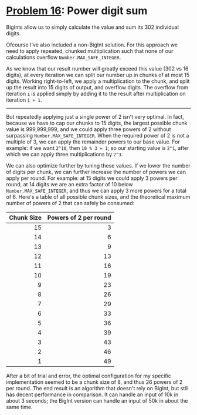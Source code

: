 # [Problem 16](https://projecteuler.net/problem=16): Power digit sum

BigInts allow us to simply calculate the value and sum its 302 individual digits.

Ofcourse I've also included a non-BigInt solution.
For this approach we need to apply repeated, chunked multiplication such that none of our calculations overflow `Number.MAX_SAFE_INTEGER`.

As we know that our result number will greatly exceed this value (302 vs 16 digits), at every iteration we can split our number up in chunks of at most 15 digits.
Working right-to-left, we apply a multiplication to the chunk, and split up the result into 15 digits of output, and overflow digits.
The overflow from iteration `i` is applied simply by adding it to the result after multiplication on iteration `i + 1`.

---

But repeatedly applying just a single power of 2 isn't very optimal.
In fact, because we have to cap our chunks to 15 digits, the largest possible chunk value is 999,999,999, and we could apply three powers of 2 without surpassing `Number.MAX_SAFE_INTEGER`.
When the required power of 2 is not a multiple of 3, we can apply the remainder powers to our base value.
For example: if we want `2^10`, then `10 % 3 = 1`; so our starting value is `2^1`, after which we can apply three multiplications by `2^3`.

We can also optimize further by tuning these values.
If we lower the number of digits per chunk, we can further increase the number of powers we can apply per round.
For example: at 15 digits we could apply 3 powers per round, at 14 digits we are an extra factor of 10 below `Number.MAX_SAFE_INTEGER`, and thus we can apply 3 more powers for a total of 6.
Here's a table of all possible chunk sizes, and the theoretical maximum number of powers of 2 that can safely be consumed:

Chunk Size|Powers of 2 per round
---------:|--------------------:
        15|                    3
        14|                    6
        13|                    9
        12|                   13
        11|                   16
        10|                   19
         9|                   23
         8|                   26
         7|                   29
         6|                   33
         5|                   36
         4|                   39
         3|                   43
         2|                   46
         1|                   49

After a bit of trial and error, the optimal configuration for my specific implementation seemed to be a chunk size of 8, and thus 26 powers of 2 per round.
The end result is an algorithm that doesn't rely on BigInt, but still has decent performance in comparison.
It can handle an input of 10k in about 3 seconds; the BigInt version can handle an input of 50k in about the same time.